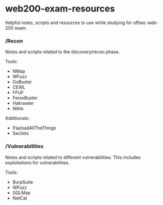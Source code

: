 # web200-exam-resources
Helpful notes, scripts and resources to use while studying for offsec web-200 exam.

### /Recon
Notes and scripts related to the discovery/recon phase.

Tools:
* NMap
* WFuzz
* GoBuster
* CEWL
* FFUF
* FeroxBuster
* Hakrawler
* Nikto

Additionals:
* PayloadAllTheThings
* Seclists

### /Vulnerabilities
Notes and scripts related to different vulnerabilities. This includes exploitations for vulnerabilities.

Tools:
* BurpSuite
* WFuzz
* SQLMap
* NetCat
